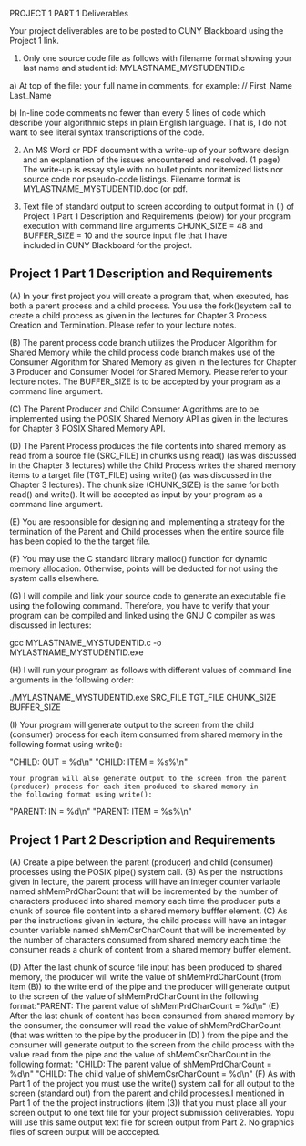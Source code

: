 PROJECT 1 PART 1 Deliverables

Your project deliverables are to be posted to CUNY Blackboard using the Project 1 link.

1) Only one source code file as follows with filename format showing your last name and student id: MYLASTNAME_MYSTUDENTID.c  

 a) At top of the file: your full name in comments, for example:  // First_Name Last_Name 

 b) In-line code comments no fewer than every 5 lines of code which describe your algorithmic steps in plain English language.
    That is, I do not want to see literal syntax transcriptions of the code.  

2) An MS Word or PDF document with a write-up of your software design and an explanation of the issues encountered and resolved. (1 page)
   The write-up is essay style with no bullet points nor itemized lists nor source code nor pseudo-code listings.
   Filename format is MYLASTNAME_MYSTUDENTID.doc (or pdf.

3) Text file of standard output to screen according to output format in (I) of Project 1 Part 1 Description and Requirements (below) 
   for your program execution with command line arguments CHUNK_SIZE = 48 and BUFFER_SIZE = 10 and the source input file that I have     
   included in CUNY Blackboard for the project.


Project 1 Part 1 Description and Requirements  
--------------------------------------------

(A) In your first project you will create a program that, when executed, has both a parent process and a child process. You use the fork()system call to create a child process as given in the lectures for Chapter 3 Process Creation and Termination. Please refer to your lecture notes.

(B) The parent process code branch utilizes the Producer Algorithm for Shared Memory while the child process code branch makes use of
the Consumer Algorithm for Shared Memory as given in the lectures for Chapter 3 Producer and Consumer Model for Shared Memory. 
Please refer to your lecture notes. The BUFFER_SIZE is to be accepted by your program as a command line argument.

(C) The Parent Producer and Child Consumer Algorithms are to be implemented using the POSIX Shared Memory API as given in the lectures 
for Chapter 3 POSIX Shared Memory API. 

(D) The Parent Process produces the file contents into shared memory as read from a source file (SRC_FILE) in chunks using read() (as was discussed in the Chapter 3 lectures) while the Child Process writes the shared memory items to a target file (TGT_FILE) using write() (as was discussed in the Chapter 3 lectures). The chunk size (CHUNK_SIZE) is the same for both read() and write(). It will be accepted as input by your program as a command line argument. 

(E) You are responsible for designing and implementing a strategy for the termination of the Parent and Child processes when the entire source file has been copied to the the target file.

(F) You may use the C standard library malloc() function for dynamic memory allocation. Otherwise, points will be deducted for not using
the system calls elsewhere.

(G) I will compile and link your source code to generate an executable file using the following command. Therefore, you have to verify that your program can be compiled and linked using the GNU C compiler as was discussed in lectures:
 
   gcc MYLASTNAME_MYSTUDENTID.c  -o MYLASTNAME_MYSTUDENTID.exe

(H) I will run your program as follows with different values of command line arguments in the following order:

   ./MYLASTNAME_MYSTUDENTID.exe SRC_FILE TGT_FILE CHUNK_SIZE BUFFER_SIZE 

(I) Your program will generate output to the screen from the child (consumer) process for each item consumed from shared memory in the  
    following format using write():

   "CHILD: OUT = %d\n"
   "CHILD: ITEM = %s%\n"

    Your program will also generate output to the screen from the parent (producer) process for each item produced to shared memory in 
    the following format using write():
   
   "PARENT: IN = %d\n"
   "PARENT: ITEM = %s%\n"

Project 1 Part 2 Description and Requirements  
--------------------------------------------
(A) Create a pipe between the parent (producer) and child (consumer) processes using the POSIX pipe() system call.
(B) As per the instructions given in lecture, the parent process will have an integer counter variable named shMemPrdCharCount that will be incremented by the number of characters produced into shared memory each time the producer puts a chunk of source file content into a shared memory bufffer element.
(C) As per the instructions given in lecture, the child process will have an integer counter variable named shMemCsrCharCount that will be incremented by the number of characters consumed from shared memory each time the consumer reads a chunk of content from a shared memory buffer element.

(D) After the last chunk of source file input has been produced to shared memory, the producer will write the value of shMemPrdCharCount (from item (B)) to the write end of the pipe and the producer will generate output to the screen of the value of shMemPrdCharCount in the following format:"PARENT: The parent value of shMemPrdCharCount  = %d\n"
(E) After the last chunk of content has been consumed from shared memory by the consumer, the consumer will read the value of shMemPrdCharCount (that was written to the pipe by the producer in (D) ) from the pipe and the consumer will generate output to the 
    screen from the child process with the value read from the pipe and the value of shMemCsrCharCount in the following format:
   "CHILD: The parent value of shMemPrdCharCount  = %d\n"
   "CHILD: The child value of shMemCsrCharCount  = %d\n"
(F) As with Part 1 of the project you must use the write() system call for all output to the screen (standard out) from the parent and child processes.I mentioned in Part 1 of the the project instructions (item (3)) that you must place all your screen output to one text file for your project submission deliverables. Yopu will use this same output text file for screen output from Part 2. No graphics files of screen output will be acccepted.